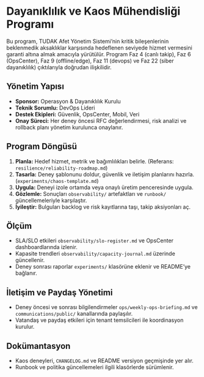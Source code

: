 # Dayanıklılık ve Kaos Mühendisliği Programı

Bu program, TUDAK Afet Yönetim Sistemi’nin kritik bileşenlerinin beklenmedik aksaklıklar karşısında hedeflenen seviyede hizmet vermesini garanti altına almak amacıyla yürütülür. Program Faz 4 (canlı takip), Faz 6 (OpsCenter), Faz 9 (offline/edge), Faz 11 (devops) ve Faz 22 (siber dayanıklılık) çıktılarıyla doğrudan ilişkilidir.

## Yönetim Yapısı
- **Sponsor:** Operasyon & Dayanıklılık Kurulu
- **Teknik Sorumlu:** DevOps Lideri
- **Destek Ekipleri:** Güvenlik, OpsCenter, Mobil, Veri
- **Onay Süreci:** Her deney öncesi RFC değerlendirmesi, risk analizi ve rollback planı yönetim kurulunca onaylanır.

## Program Döngüsü
1. **Planla:** Hedef hizmet, metrik ve bağımlılıkları belirle. (Referans: `resilience/reliability-roadmap.md`)
2. **Tasarla:** Deney şablonunu doldur, güvenlik ve iletişim planlarını hazırla. (`experiments/chaos-template.md`)
3. **Uygula:** Deneyi izole ortamda veya onaylı üretim penceresinde uygula.
4. **Gözlemle:** Sonuçları `observability/` artefaktları ve `runbook/` güncellemeleriyle karşılaştır.
5. **İyileştir:** Bulguları backlog ve risk kayıtlarına taşı, takip aksiyonları aç.

## Ölçüm
- SLA/SLO etkileri `observability/slo-register.md` ve OpsCenter dashboardlarında izlenir.
- Kapasite trendleri `observability/capacity-journal.md` üzerinde güncellenir.
- Deney sonrası raporlar `experiments/` klasörüne eklenir ve README’ye bağlanır.

## İletişim ve Paydaş Yönetimi
- Deney öncesi ve sonrası bilgilendirmeler `ops/weekly-ops-briefing.md` ve `communications/public/` kanallarında paylaşılır.
- Vatandaş ve paydaş etkileri için tenant temsilcileri ile koordinasyon kurulur.

## Dokümantasyon
- Kaos deneyleri, `CHANGELOG.md` ve README versiyon geçmişinde yer alır.
- Runbook ve politika güncellemeleri ilgili klasörlerde sürümlenir.
